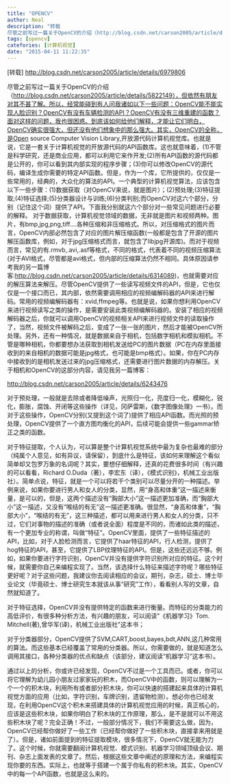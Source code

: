 ```yaml
---
title: "OPENCV"
author: Neal
description: "转载 
尽管之前写过一篇关于OpenCV的介绍（http://blog.csdn.net/carson2005/article/details/5822149），但依然有朋友对其不甚了解。所以，经常能碰到有人问我诸如以下一些问题：OpenCV能不能实现人脸识别？OpenCV有没有车辆检测的API？OpenCV有没有三维重建的函数？面对这样的问题，我也很困惑。到底该如何给他们解释，才能让它们明白，Op"
tags: [opencv]
catefories: [计算机视觉]
date: "2015-04-11 11:22:35"
---
```


[转载]
http://blog.csdn.net/carson2005/article/details/6979806



尽管之前写过一篇关于OpenCV的介绍（http://blog.csdn.net/carson2005/article/details/5822149），但依然有朋友对其不甚了解。所以，经常能碰到有人问我诸如以下一些问题：OpenCV能不能实现人脸识别？OpenCV有没有车辆检测的API？OpenCV有没有三维重建的函数？面对这样的问题，我也很困惑。到底该如何给他们解释，才能让它们明白，OpenCV确实很强大，但还没有他们想象中的那么强大。其实，OpenCV的全称，是Open source Computer Vision Library,开放源代码计算机视觉库。也就是说，它是一套关于计算机视觉的开放源代码的API函数库。这也就意味着，(1)不管是科学研究，还是商业应用，都可以利用它来作开发;(2)所有API函数的源代码都是公开的，你可以看到其内部实现的程序步骤；(3)你可以修改OpenCV的源代码，编译生成你需要的特定API函数。但是，作为一个库，它所提供的，仅仅是一些常用的，经典的，大众化的算法的API。一个典型的计算机视觉算法，应该包含以下一些步骤：(1)数据获取（对OpenCV来说，就是图片）；(2)预处理;(3)特征提取;(4)特征选择;(5)分类器设计与训练;(6)分类判别;而OpenCV对这六个部分，分别（记住这个词）提供了API。下面我分别就这六个部分对一些常见问题进行必要的解释。
对于数据获取，计算机视觉领域的数据，无非就是图片和视频两种。图片，有bmp,jpg,png,tiff....各种压缩和非压缩格式。所以，对压缩格式的图片而言，OpenCV内部必然包含了对应的图片解压缩函数(一般都是包含了开源的图片解压函数库，例如，对于jpg压缩格式而言，就包含了libjpg开源库)。而对于视频而言，常见的有.rmvb,.avi,.asf等格式，不同的格式，代表着不同的视频压缩算法(对于AVI格式，尽管都是avi格式，但内部的压缩算法仍然不相同。具体原因请参考我的另一篇博客:http://blog.csdn.net/carson2005/article/details/6314089)，也就需要对应的解压算法来解压。尽管OpenCV提供了一些读写视频文件的API，但是，它也仅仅是一个接口而已，其内部，依然需要调用相应的视频编解码器的API来进行解码。常用的视频编解码器有：xvid,ffmpeg等。也就是说，如果你想利用OpenCV来进行视频读写之类的操作，是需要安装此类视频编解码器的。安装了相应的视频解码器之后，你就可以调用OpenCV的视频相关API来进行视频文件的读取操作了，当然，视频文件被解码之后，变成了一张一张的图片，然后才能被OpenCV所处理。另外，还有一种情况，就是数据来自于相机，包括数字相机和模拟相机。不管是哪种相机，你都要想办法获取到相机发送给PC的图片数据（PC在内存里面接收到的来自相机的数据可能是jpg格式，也可能是bmp格式）。如果，你在PC内存中接收到的是相机发送过来的jpg压缩格式，还需要进行图片数据的内存解压。关于相机和OpenCV的这部分内容，请见我另一篇博客：

http://blog.csdn.net/carson2005/article/details/6243476

 对于预处理，一般就是去除或者降低噪声，光照归一化，亮度归一化，模糊化，锐化，膨胀，腐蚀、开闭等这些操作（详见，冈萨雷斯，《数字图像处理》一书）。而对于这些操作，OpenCV分别(又提到这个词了)提供了相应API函数。而光照的预处理，OpenCV提供了一个直方图均衡化的API，后续可能会提供一些gammar矫正之类的函数。

 对于特征提取，个人认为，可以算是整个计算机视觉系统中最为复杂也最难的部分（纯属个人意见，如有异议，请保留），到底什么是特征，该如何来理解这个看似简单却又包罗万象的名词呢？其实，要想仔细解释，还真的花费很多时间（有兴趣的可以看看，Richard O.Duda（著），李宏东（译），《模式识别》，机械工业出版社）。简单点说，特征，就是一个可以将若干个类别可以尽量分开的一种描述。举例来说，如果你要进行男人和女人的分类，显然，用“身高和体重”这一描述来衡量，是可以的，但是，这两个描述没有“胸部大小”这一描述更加准确，而“胸部大小”这一描述，又没有“喉结的有无”这一描述更准确。很显然，“身高和体重”，“胸部大小”，“喉结的有无”，这三种描述，都可以用来进行男人和女人的分类，只不过，它们对事物的描述的准确（或者说全面）程度是不同的，而诸如此类的描述，有一个更加专业的称谓，叫做“特征”。OpenCV里面，提供了一些特征描述的API，比如，对于人脸检测而言，它提供了haar特征的API，行人检测，提供了hog特征的API，甚至，它提供了LBP纹理特征的API。但是，这些还远远不够。例如，如果你要进行字符识别，OpenCV并没有提供字符识别所对应的特征。这个时候，就需要你自己来编程实现了。当然，该选择什么特征来描述字符呢？哪些特征更好呢？对于这些问题，我建议你去阅读相应的会议，期刊，杂志，硕士、博士毕业论文（毕竟硕士、博士研究生本就该从事“研究”工作），看看别人写的文章，自然就知道了。

 对于特征选择，OpenCV并没有提供特定的函数来进行衡量。而特征的分类能力的高低评价，有很多种分析方法，有兴趣的朋友，可以阅读"《机器学习》Tom. Mitchell(著),曾华军(译)，机械工业出版社"这本书；

对于分类器部分，OpenCV提供了SVM,CART,boost,bayes,bdt,ANN,这几种常用的算法。而这些基本已经覆盖了常用的分类器。所以，你需要做的，就是知道怎么调用其接口，各种分类器的优点和缺点（该部分，建议阅读“机器学习”这本书）。

 通过以上的分析，你或许已经发现，OpenCV不过是一个工具而已。或者，你可以将它理解为幼儿园小朋友过家家玩的积木，而OpenCV中的函数，则可以理解为一个一个的积木块，利用所有或者部分积木块，你可以快速的搭建起来具体的计算机视觉方面的应用（比如，字符识别，车牌识别，遗留物检测）。想必你也已经发现，在利用OpenCV这个积木来搭建具体的计算机视觉应用的时候，真正核心的，应该是这些积木块，如果你明白了积木块的工作原理，那么，是不是就可以不用这些积木块了呢？完全正确！不过，一般部分情况下，我们不需要这么做，因为，OpenCV已经帮你做好了一些工作（已经帮你做好了一些积木块，直接拿来用就是了）。但是，诸如前面提到的特征提取模块，很多情况下，OpenCV就无能为力了。这个时候，你就需要翻阅计算机视觉、模式识别、机器学习领域顶级会议、期刊、杂志上面发表的文章了。然后，根据这些文章中阐述的原理和方法，来编程实现你要的东西。实际上，也就等于搭建一个属于你私有的积木块。其实，OpenCV中的每一个API函数，也就是这么来的。